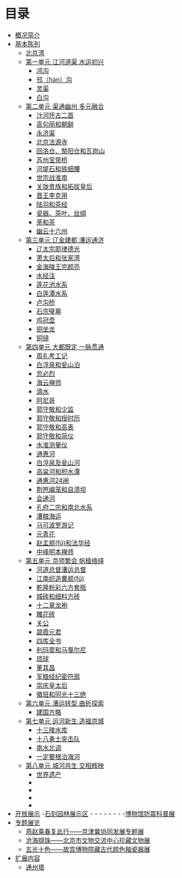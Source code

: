 # 目录

- [概况简介](./README.md)
- [基本陈列](./basic/README.md)
    - [北京湾]()
    - [第一单元 江河道渠 水运初兴](basic-1-1.md)
        - [鸿沟]()
        - [邗（hán）沟]()
        - [灵渠]()
        - [白沟]()
    - [第二单元 渠通幽州 多元融合]()
        - [汴河怀古二首]()
        - [高句丽和朝鲜]()
        - [永济渠]()
        - [北京法源寺]()
        - [回洛仓、黎阳仓和瓦岗山]()
        - [苏州宝带桥]()
        - [河堤石和铁细腰]()
        - [世宗战淮南]()
        - [关陇贵族和拓拔皇后]()
        - [晋王李克用]()
        - [陆羽和茶经]()
        - [瓷器、茶叶、丝绸]()
        - [荼和茶]()
        - [幽云十六州]()
    - [第三单元 辽金建都 漕运通济]()
        - [辽太宗耶律德光]()
        - [萧太后和张家湾]()
        - [金海陵王完颜亮]()
        - [水经注]()
        - [莲花池水系]()
        - [白莲潭水系]()
        - [卢沟桥]()
        - [石宗璧墓]()
        - [鸡冠壶]()
        - [铜坐龙]()
        - [铜镜]()
    - [第四单元 大都既定 一脉贯通]()
        - [周礼考工记]()
        - [白浮泉和瓮山泊]()
        - [忽必烈]()
        - [海云禅师]()
        - [滴水]()
        - [阿尼哥]()
        - [郭守敬和少监]()
        - [郭守敬和授时历]()
        - [郭守敬和高表]()
        - [郭守敬和简仪]()
        - [水准测量仪]()
        - [通惠河]()
        - [白浮泉及瓮山河]()
        - [高粱河和积水潭]()
        - [通惠河24闸]()
        - [荆笆编笼和自溃坝]()
        - [会通河]()
        - [孔府二宗和南北水系]()
        - [漕粮海运]()
        - [马可波罗游记]()
        - [元青花]()
        - [赵孟𫖯(fǔ)和法华经]()
        - [中峰明本禅师]()
    - [第五单元 京师繁会 帆樯络绎]()
        - [河道总督漕运总督]()
        - [江南织造曹𫖯(fǔ)]()
        - [乾隆粉彩六方套瓶]()
        - [城砖和细料方砖]()
        - [十二章龙袍]()
        - [雕花砖]()
        - [关公]()
        - [碧霞元君]()
        - [四库全书]()
        - [利玛窦和马戛尔尼]()
        - [琉球]()
        - [董其昌]()
        - [军粮经纪密符扇]()
        - [崇庆皇太后]()
        - [徽班和同光十三绝]()
    - [第六单元 漕运转型 曲折探索]()
        - [建国方略]()
    - [第七单元 运河新生 造福京城]()
        - [十三陵水库]()
        - [十八勇士突击队]()
        - [南水北调]()
        - [一定要根治海河]()
    - [第八单元 城河共生 交相辉映]()
        - [世界遗产]()
        - []()
        - []()
        - []()
        - []()
- [开放展示]()
    -[石刻园林展示区]()
        - []()
        - []()
        - []()
        - []()
        - []()
        - []()
        - []()
    -[博物馆防震科普展]()
- [专题展览](./special/README.md)
    - [燕赵乘春复此行——京津冀协同发展专题展](./special/special-1.md)
    - [沧海撷珠——北京市文物交流中心珍藏文物展](./special/special-3.md)
    - [五光十色——故宫博物院藏古代颜色釉瓷器展](./special/special-2.md)
- [扩展内容]()
    - [通州塔]()
